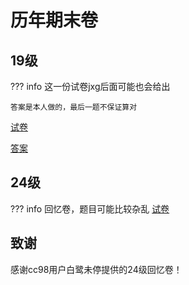 # 历年期末卷
## 19级
??? info
    这一份试卷jxg后面可能也会给出
    
    答案是本人做的，最后一题不保证算对
[试卷](20DM.pdf)

[答案](20DM_answer.pdf)
## 24级
??? info
    回忆卷，题目可能比较杂乱
[试卷](24DM.pdf)
## 致谢
感谢cc98用户白鹭未停提供的24级回忆卷！
